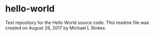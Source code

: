 # hello-world
Test repository for the Hello World source code.
This readme file was created on August 26, 2017 by Michael L Stokes.
